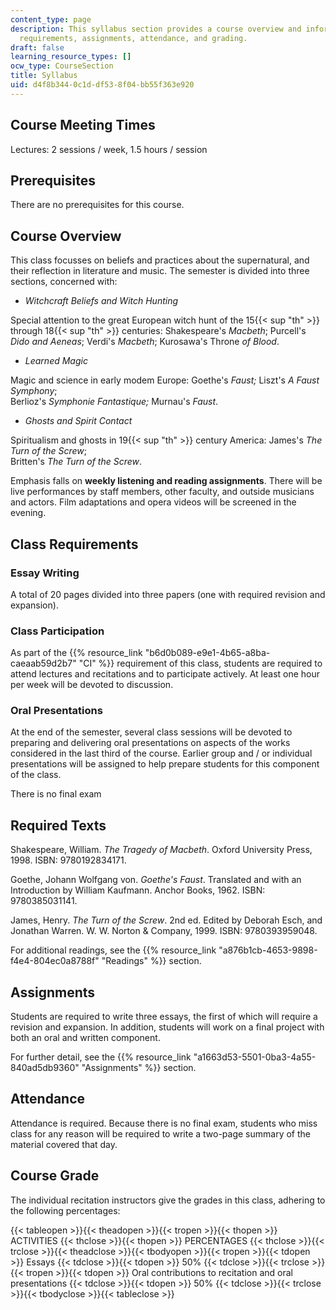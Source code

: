```yaml
---
content_type: page
description: This syllabus section provides a course overview and information on prerequisites,
  requirements, assignments, attendance, and grading.
draft: false
learning_resource_types: []
ocw_type: CourseSection
title: Syllabus
uid: d4f8b344-0c1d-df53-8f04-bb55f363e920
---
```

## Course Meeting Times

Lectures: 2 sessions / week, 1.5 hours / session

## Prerequisites

There are no prerequisites for this course.

## Course Overview

This class focusses on beliefs and practices about the supernatural, and their reflection in literature and music. The semester is divided into three sections, concerned with:

- *Witchcraft Beliefs and Witch Hunting*

Special attention to the great European witch hunt of the 15{{< sup "th" >}} through 18{{< sup "th" >}} centuries: Shakespeare's *Macbeth*; Purcell's *Dido and Aeneas*; Verdi's *Macbeth*; Kurosawa's Throne *of Blood*.

- *Learned Magic*

Magic and science in early modem Europe: Goethe's *Faust;* Liszt's *A Faust Symphony*;   
Berlioz's *Symphonie Fantastique;* Murnau's *Faust*.

- *Ghosts and Spirit Contact*

Spiritualism and ghosts in 19{{< sup "th" >}} century America: James's *The Turn of the Screw*;   
Britten's *The Turn of the Screw*.

Emphasis falls on **weekly listening and reading assignments**. There will be live performances by staff members, other faculty, and outside musicians and actors. Film adaptations and opera videos will be screened in the evening.

## Class Requirements

### Essay Writing

A total of 20 pages divided into three papers (one with required revision and expansion).

### Class Participation

As part of the {{% resource_link "b6d0b089-e9e1-4b65-a8ba-caeaab59d2b7" "CI" %}} requirement of this class, students are required to attend lectures and recitations and to participate actively. At least one hour per week will be devoted to discussion.

### Oral Presentations

At the end of the semester, several class sessions will be devoted to preparing and delivering oral presentations on aspects of the works considered in the last third of the course. Earlier group and / or individual presentations will be assigned to help prepare students for this component of the class.

There is no final exam

## Required Texts

Shakespeare, William. *The Tragedy of Macbeth*. Oxford University Press, 1998. ISBN: 9780192834171.

Goethe, Johann Wolfgang von. *Goethe's Faust*. Translated and with an Introduction by William Kaufmann. Anchor Books, 1962. ISBN: 9780385031141.

James, Henry. *The Turn of the Screw*. 2nd ed. Edited by Deborah Esch, and Jonathan Warren. W. W. Norton & Company, 1999. ISBN: 9780393959048.

For additional readings, see the {{% resource_link "a876b1cb-4653-9898-f4e4-804ec0a8788f" "Readings" %}} section.

## Assignments

Students are required to write three essays, the first of which will require a revision and expansion. In addition, students will work on a final project with both an oral and written component.

For further detail, see the {{% resource_link "a1663d53-5501-0ba3-4a55-840ad5db9360" "Assignments" %}} section.

## Attendance

Attendance is required. Because there is no final exam, students who miss class for any reason will be required to write a two-page summary of the material covered that day.

## Course Grade

The individual recitation instructors give the grades in this class, adhering to the following percentages:

{{< tableopen >}}{{< theadopen >}}{{< tropen >}}{{< thopen >}}
ACTIVITIES
{{< thclose >}}{{< thopen >}}
PERCENTAGES
{{< thclose >}}{{< trclose >}}{{< theadclose >}}{{< tbodyopen >}}{{< tropen >}}{{< tdopen >}}
Essays
{{< tdclose >}}{{< tdopen >}}
50%
{{< tdclose >}}{{< trclose >}}{{< tropen >}}{{< tdopen >}}
Oral contributions to recitation and oral presentations
{{< tdclose >}}{{< tdopen >}}
50%
{{< tdclose >}}{{< trclose >}}{{< tbodyclose >}}{{< tableclose >}}